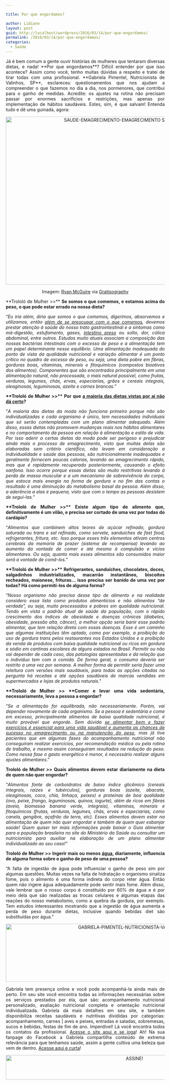 ```yaml
---

title: Por que engordamos?

author: Lidiane
layout: post
guid: http://localhost/wordpress/2016/03/14/por-que-engordamos/
permalink: /2016/03/14/por-que-engordamos/
categories:
  - Saúde
---
```

<p align="justify">
  Já é bem comum a gente ouvir histórias de mulheres que tentaram diversas dietas, e nada! **Por que engordamos**? Difícil entender por que isso acontece? Assim como você, tenho muitas dúvidas a respeito e tratei de tirar todas com uma profissional. **Gabriela Pimentel, Nutricionista de Valinhos, SP**, esclareceu questionamentos que nos ajudam a compreender o que fazemos no dia a dia, nos pormenores, que contribui para o ganho de medidas. Acredite: os ajustes na rotina não precisam passar por enormes sacrifícios e restrições, mas apenas por implementação de hábitos saudáveis. Estes, sim, é que salvam! Entenda tudo e dê uma guinada, agora:
</p>

<p align="center">
  <img class="alignnone size-full wp-image-12100" src="http://www.trololodemulher.com.br/blog/wp-content/uploads/2016/03/SAUDE-EMAGRECIMENTO-EMAGRECIMENTO-SAUDAVEL-DIETA2.jpg" alt="SAUDE-EMAGRECIMENTO-EMAGRECIMENTO SAUDAVEL-DIETA[2]" width="800" height="532" />
</p>

<p align="center">
  Imagem: <a href="http://www.laughandpee.com/" target="_blank">Ryan McGuire</a> via <a href="http://www.gratisography.com/#all" target="_blank">Gratisography</a>
</p>

<p align="justify">
  **Trololó de Mulher >>** <b>Se somos o que comemos, e estamos acima do peso, o que pode estar errado na nossa dieta? </b>
</p>

<p align="justify">
  “<em>Eu iria além, diria que somos o que comemos, digerimos, absorvemos e utilizamos, então <a href="http://www.trololodemulher.com.br/2014/07/25/alimentacao-saudavel/" target="_blank">além de se preocupar com o que comemos</a>, devemos prestar atenção à saúde do nosso trato gastrointestinal e a sintomas como má-digestão, estufamento, gases, <a href="http://www.trololodemulher.com.br/2012/06/18/intestino-funcionando-bem/" target="_blank">intestino preso</a> ou solto, dor, cólica abdominal, entre outros. Estudos muito atuais associam a composição das nossas bactérias intestinais com o excesso de peso e a alimentação tem um papel determinante nesse equilíbrio. Uma alimentação inadequada do ponto de vista da qualidade nutricional e variação alimentar é um ponto crítico no quadro de excesso de peso, ou seja, uma dieta pobre em fibras, gorduras boas, vitaminas, minerais e fitoquímicos (compostos bioativos dos alimentos). Componentes que são encontrados principalmente em uma alimentação natural, não processada, o mais natural possível, como frutas, verduras, legumes, chás, ervas, especiarias, grãos e cereais integrais, oleaginosas, leguminosas, azeite e carnes brancas.”</em>
</p>

<p align="justify">
  <b>**Trololó de Mulher >>** Por que <a href="http://www.belezacorpoecia.com/emagrecimento-dietas/" target="_blank">a maioria das dietas vistas por aí não dá certo</a>?</b>
</p>

<p align="justify">
  “<em>A maioria das dietas da moda não funciona primeiro porque não são individualizadas e cada organismo é único, tem necessidades individuais que só serão contempladas com um plano alimentar adequado. Além disso, essas dietas não promovem mudanças reais nos hábitos alimentares e no comportamento da pessoa em relação à alimentação e estilo de vida. Por isso aderir a certas dietas da moda pode ser perigoso e prejudicar ainda mais o processo de emagrecimento, visto que muitas delas são elaboradas sem critério científico, não levam em consideração a individualidade e saúde das pessoas, são nutricionalmente inadequadas e geralmente fornecem poucas calorias, levando ao emagrecimento rápido, mas que é rapidamente recuperado posteriormente, causando o efeito sanfona. Isso ocorre porque essas dietas são muito restritivas levando à perda de massa muscular e a um mecanismo de sobrevivência do corpo, que estoca mais energia na forma de gordura e no fim das contas o resultado é uma diminuição do metabolismo basal da pessoa. Além disso, a aderência a elas é pequena, visto que com o tempo as pessoas desistem de segui-las.”</em>
</p>

<p align="justify">
  <b>**Trololó de Mulher >>** </b><b>Existe algum tipo de alimento que, definitivamente é um vilão, e precisa ser cortado de uma vez por todas do cardápio?</b>
</p>

<p align="justify">
  “<em>Alimentos que combinem altos teores de açúcar refinado, gordura saturada ou trans e sal refinado, como sorvete, sanduíches de fast food, refrigerantes, fritura, etc. Isso porque esses três elementos ativam centros cerebrais da memória de prazer (sistema de recompensa) levando ao aumento da vontade de comer e até mesmo à compulsão e vícios alimentares. Ou seja, quanto mais esses alimentos são consumidos maior será a vontade de comê-los.”</em>
</p>

<p align="justify">
  <b>**Trololó de Mulher >>** </b><b>Refrigerantes, sanduíches, chocolates, doces, salgadinhos industrializados, macarrão instantâneo, biscoitos recheados, maionese, frituras… isso precisa ser banido de uma vez por todas? Há como permití-los de alguma forma?</b>
</p>

<p align="justify">
  “<em>Nosso organismo não precisa desse tipo de alimento e na realidade considero essa lista como produtos alimentícios e não alimentos “de verdade”, ou seja, muito processados e pobres em qualidade nutricional. Tendo em vista o padrão atual de saúde da população, com o rápido crescimento dos índices de obesidade e doenças crônicas (diabetes, obesidade, pressão alta, câncer), a melhor opção seria banir esse padrão alimentar, que tem relação direta com essas doenças. Esse é um caminho que algumas instituições têm optado, como por exemplo, a proibição do uso de gordura trans pelos restaurantes nos Estados Unidos e a proibição da venda de produtos com baixa qualidade nutricional ou ricos em gordura e sódio em cantinas escolares de alguns estados no Brasil. Permitir ou não vai depender de cada caso, das patologias apresentadas e da relação que o indivíduo tem com a comida. De forma geral, o consumo deveria ser restrito a uma vez por semana. A melhor forma de permitir seria fazer uma releitura com versões mais saudáveis, para todas as opções citadas na pergunta há receitas e até opções saudáveis de marcas vendidas em supermercados e lojas de produtos naturais</em>.”
</p>

<p align="justify">
  <b>**Trololó de Mulher >> **</b><b>Comer e levar uma vida sedentária, necessariamente, leva a pessoa a engordar?</b>
</p>

<p align="justify">
  “<em>Se a alimentação for equilibrada, não necessariamente. Porém, vai depender novamente de cada organismo. Se a pessoa é sedentária e come em excesso, principalmente alimentos de baixa qualidade nutricional, é muito provável que engorde. Sem dúvida <a href="http://www.trololodemulher.com.br/2015/07/27/como-perder-a-barriga/" target="_blank">se alimentar bem e fazer exercícios é essencial para uma vida saudável e aumenta as chances de sucesso no emagrecimento ou na manutenção do peso</a>, mas já tive pacientes que em algumas fases do acompanhamento nutricional não conseguiram realizar exercícios, por recomendação médica ou pela rotina de trabalho, e mesmo assim conseguiram resultados na redução do peso. Como nessa fase o gasto energético é menor, é necessário realizar alguns ajustes alimentares</em>.”
</p>

<p align="justify">
  <b>Trololó de Mulher >> Quais alimentos devem estar diariamente na dieta de quem não quer engordar?</b>
</p>

<p align="justify">
  “<em>Alimentos fonte de carboidratos de baixo índice glicêmico (cereais integrais, raízes e tubérculos), gorduras boas (azeite, abacate, oleaginosas, coco, chia, linhaça, peixes) e proteínas de boa qualidade (ovo, peixe, frango, leguminosas, quinoa, iogurte), além de ricos em fibras (aveia, biomassa banana verde, integrais), vitaminas, minerais e fitoquímicos (frutas, verduras, legumes, chás, ervas e especiarias, como canela, gengibre, açafrão da terra, etc). Esses alimentos devem estar na alimentação de quem não quer engordar e também de quem quer esbanjar saúde! Quem quiser ter mais informações pode baixar o Guia alimentar para a população brasileira no site do Ministério da Saúde ou consultar um nutricionista para auxiliar na elaboração de um plano alimentar individualizado ao seu caso!”</em>
</p>

<p align="justify">
  <b>Trololó de Mulher >> </b><b>Ingerir mais ou menos <a href="http://www.trololodemulher.com.br/2011/06/03/agua-saude-2/" target="_blank">água</a>, diariamente, influencia de alguma forma sobre o ganho de peso de uma pessoa?</b>
</p>

<p align="justify">
  “A falta de ingestão de água pode influenciar o ganho de peso sim por algumas questões. Muitas vezes na falta de hidratação o organismo sinaliza fome, pois o alimento é uma forma indireta do corpo reter água. Então quem não ingere água adequadamente pode sentir mais fome. Além disso, vale lembrar que o nosso corpo é constituído por 60% de água e é por meio dela que são realizadas as trocas celulares e algumas etapas das reações do nosso metabolismo, como a quebra da gordura, por exemplo. Tem estudos interessantes mostrando que a ingestão de água aumenta a perda de peso durante dietas, inclusive quando bebidas diet são substituídas por água.”
</p>

<p align="center">
  <img class="alignnone size-full wp-image-11963" src="http://www.trololodemulher.com.br/blog/wp-content/uploads/2016/02/GABRIELA-PIMENTEL-NUTRICIONISTA-VALINHOS-SP.jpg" alt="GABRIELA-PIMENTEL-NUTRICIONISTA-VALINHOS-SP" width="800" height="184" />
</p>

<p align="justify">
  Gabriela tem presença online e você pode acompanhá-la ainda mais de perto. Em seu site você encontra todas as informações necessárias sobre os serviços prestados por ela, que são: acompanhamento nutricional personalizado, avaliação nutricional completa e orientação nutricional individualizada. Gabriela dá mais detalhes em seu site, e também disponibiliza receitas saudáveis e nutritivas divididas por categorias: acompanhamento, carnes | aves e peixes, entradas e saladas, sobremesas, sucos e bebidas, festas de fim de ano. Imperdível! Lá você encontra todos os contatos da profissional. <a href="http://www.gabrielanutricionista.com.br/" target="_blank">Acesse o site aqui e se joga</a>! Ah! Na sua fanpage do Facebook a Gabriela compartilha conteúdo de extrema relevância para que tenhamos saúde, assim a gente cultiva uma beleza que vem de dentro. <a href="https://www.facebook.com/gabinutricionista" target="_blank">Acesse aqui e curta</a>!
</p>

<p align="center">
  <a href="http://feedburner.google.com/fb/a/mailverify?uri=blogBichaFemea&loc=en_US" target="_blank"><img class="alignnone size-full wp-image-10439" src="http://www.trololodemulher.com.br/blog/wp-content/uploads/2014/09/ASSINE.png" alt="ASSINE!" width="800" height="78" /></a>
</p>

<p align="justify">
